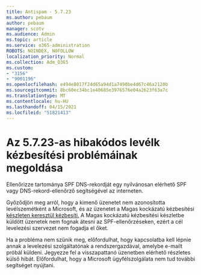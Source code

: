 ```yaml
---
title: Antispam - 5.7.23
ms.author: pebaum
author: pebaum
manager: scotv
ms.audience: Admin
ms.topic: article
ms.service: o365-administration
ROBOTS: NOINDEX, NOFOLLOW
localization_priority: Normal
ms.collection: Adm_O365
ms.custom:
- "3156"
- "9001196"
ms.openlocfilehash: e494e8017f24d65a94d1a7490be4d67c46a2120b
ms.sourcegitcommit: 8bc60ec34bc1e40685e3976576e04a2623f63a7c
ms.translationtype: MT
ms.contentlocale: hu-HU
ms.lasthandoff: 04/15/2021
ms.locfileid: "51821413"
---
```

# <a name="fix-email-delivery-issues-for-error-code-5723"></a>Az 5.7.23-as hibakódos levélk kézbesítési problémáinak megoldása

Ellenőrizze tartománya SPF DNS-rekordját egy nyilvánosan elérhető SPF vagy DNS-rekord-ellenőrző segítségével az interneten.

Győződjön meg arról, hogy a kimenő üzenetet nem azonosította levélszemétként a Microsoft, és az üzenetet a Magas kockázatú kézbesítési [készleten keresztül kézbesíti.](https://docs.microsoft.com/microsoft-365/security/office-365-security/high-risk-delivery-pool-for-outbound-messages) A Magas kockázatú kézbesítési készletbe küldött üzenetek nem fognak átesni az SPF-ellenőrzéseken, ezért a cél levelezési szervezet nem fogadja el őket.

Ha a probléma nem szűnik meg, előfordulhat, hogy kapcsolatba kell lépnie annak a levelezési szolgáltatónak a rendszergazdával, amelybe e-mailt próbál küldeni. Jegyezze fel a visszapattanó üzenetben elérhető részletes külső hibát. Előfordulhat, hogy a Microsoft ügyfélszolgálata nem tud további segítséget nyújtani.
